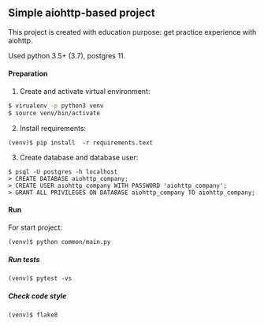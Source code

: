 ## Simple aiohttp-based project

This project is created with education purpose: get practice experience
with aiohttp.

Used python 3.5+ (3.7), postgres 11. 

#### Preparation

1. Create and activate virtual environment:

```sh 
$ virualenv -p python3 venv
$ source venv/bin/activate
```

2. Install requirements:
```
(venv)$ pip install  -r requirements.text
```

3. Create database and database user:

```
$ psql -U postgres -h localhost
> CREATE DATABASE aiohttp_company;
> CREATE USER aiohttp_company WITH PASSWORD 'aiohttp_company';
> GRANT ALL PRIVILEGES ON DATABASE aiohttp_company TO aiohttp_company;

```

#### Run

For start project:

```
(venv)$ python common/main.py
```

##### Run tests

```
(venv)$ pytest -vs
```

##### Check code style
```
(venv)$ flake8
```
